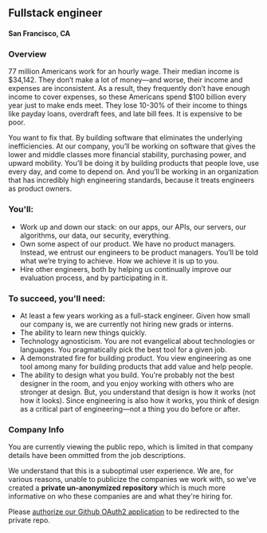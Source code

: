 ## Fullstack engineer
#### San Francisco, CA

### Overview
77 million Americans work for an hourly wage. Their median income is $34,142. They don’t make a lot of money—and worse, their income and expenses are inconsistent. As a result, they frequently don’t have enough income to cover expenses, so these Americans spend $100 billion every year just to make ends meet. They lose 10-30% of their income to things like payday loans, overdraft fees, and late bill fees. It is expensive to be poor.

You want to fix that. By building software that eliminates the underlying inefficiencies. At our company, you’ll be working on software that gives the lower and middle classes more financial stability, purchasing power, and upward mobility. You’ll be doing it by building products that people love, use every day, and come to depend on. And you’ll be working in an organization that has incredibly high engineering standards, because it treats engineers as product owners.

### You'll:
+	Work up and down our stack: on our apps, our APIs, our servers, our algorithms, our data, our security, everything.
+	Own some aspect of our product. We have no product managers. Instead, we entrust our engineers to be product managers. You’ll be told what we’re trying to achieve. How we achieve it is up to you.
+	Hire other engineers, both by helping us continually improve our evaluation process, and by participating in it.

### To succeed, you'll need:
+	At least a few years working as a full-stack engineer. Given how small our company is, we are currently not hiring new grads or interns.
+	The ability to learn new things quickly.
+	Technology agnosticism. You are not evangelical about technologies or languages. You pragmatically pick the best tool for a given job.
+	A demonstrated fire for building product. You view engineering as one tool among many for building products that add value and help people.
+	The ability to design what you build. You're probably not the best designer in the room, and you enjoy working with others who are stronger at design. But, you understand that design is how it works (not how it looks). Since engineering is also how it works, you think of design as a critical part of engineering—not a thing you do before or after.

### Company Info
You are currently viewing the public repo, which is limited in that company details have been ommitted from the job descriptions.  
    
We understand that this is a suboptimal user experience.  We are, for various reasons, unable to publicize the companies we work with, so we've
created a **private un-anonymized repository** which is much more informative on who these companies are and what they're hiring for.  
    
Please [authorize our Github OAuth2 application](https://letsrockit.co/users/auth/github?job_id=rxzlbg-fullstack-engineer) to be redirected to the private repo.

